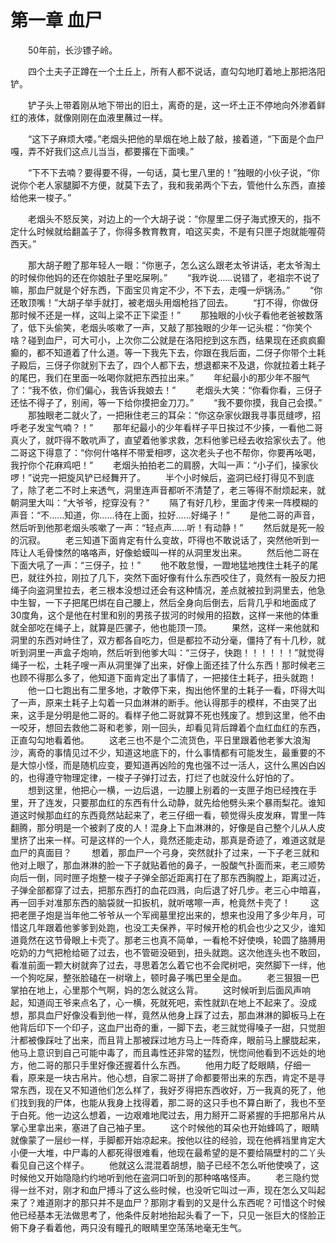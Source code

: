 # 第一章 血尸


　　50年前，长沙镖子岭。

　　四个土夫子正蹲在一个土丘上，所有人都不说话，直勾勾地盯着地上那把洛阳铲。

　　铲子头上带着刚从地下带出的旧土，离奇的是，这一坏土正不停地向外渗着鲜红的液体，就像刚刚在血液里蘸过一样。

　　“这下子麻烦大喽。”老烟头把他的旱烟在地上敲了敲，接着道，“下面是个血尸嘎，弄不好我们这点儿当当，都要撂在下面噢。”

　　“下不下去喃？要得要不得，一句话，莫七里八里的！”独眼的小伙子说，“你说你个老人家腿脚不方便，就莫下去了，我和我弟两个下去，管他什么东西，直接给他来一梭子。”

　　老烟头不怒反笑，对边上的一个大胡子说：“你屋里二伢子海式撩天的，指不定什么时候就给翻盖子了，你得多教育教育，咱这买卖，不是有只匣子炮就能喔荷西天。”

　　那大胡子瞪了那年轻人一眼：“你崽子，怎么这么跟老太爷讲话，老太爷淘土的时候你他妈的还在你娘肚子里吃屎咧。”
　　“我咋说……说错了，老祖宗不说了嘛，那血尸就是个好东西，下面宝贝肯定不少，不下去，走嘎一炉锅汤。”
　　“你还敢顶嘴！”大胡子举手就打，被老烟头用烟枪挡了回去。
　　“打不得，你做伢那时候不还是一样，这叫上梁不正下梁歪！”
　　那独眼的小伙子看他老爸被数落了，低下头偷笑，老烟头咳嗽了一声，又敲了那独眼的少年一记头棍：“你笑个啥？碰到血尸，可大可小，上次你二公就是在洛阳挖到这东西，结果现在还疯疯癫癫的，都不知道着了什么道。等一下我先下去，你跟在我后面，二伢子你带个土耗子殿后，三伢子你就别下去了，四个人都下去，想退都来不及退，你就拉着土耗子的尾巴，我们在里面一吆喝你就把东西拉出来。”
　　年纪最小的那少年不服气了：“我不依，你们偏心，我告诉我娘去！”
　　老烟头大笑：“你看你看，三伢子还怯不得子了，别闹，等一下给你摸把金刀刀。”
　　“我不要你摸，我自己会摸。”
　　那独眼老二就火了，一把揪住老三的耳朵：“你这杂家伙跟我寻事觅缝啰，招呼老子发宝气喃？！” 
　　那年纪最小的少年看样子平日挨过不少揍，一看他二哥真火了，就吓得不敢吭声了，直望着他爹求救，怎料他爹已经去收拾家伙去了。他二哥这下得意了：“你何什咯样不带爱相啰，这次老头子也不帮你，你要再吆喝，我拧你个花麻鸡吧！” 
　　老烟头拍拍老二的肩膀，大叫一声：“小子们，操家伙啰！”说完一把旋风铲已经舞开了。 
　　半个小时候后，盗洞已经打得见不到底了，除了老二不时上来透气，洞里连声音都听不清楚了，老三等得不耐烦起来，就朝洞里大叫：“大爷爷，挖穿没有？”
　　隔了有好几秒，里面才传来一阵模糊的声音：“不……知道，你……待在上面，拉好……好绳子！”
　　是他二哥的声音，然后听到他那老烟头咳嗽了一声：“轻点声……听！有动静！”
　　然后就是死一般的沉寂。
　　老三知道下面肯定有什么变故，吓得也不敢说话了，突然他听到一阵让人毛骨悚然的咯咯声，好像蛤蟆叫一样的从洞里发出来。
　　然后他二哥在下面大吼了一声：“三伢子，拉！”
　　他不敢怠慢，一蹬地猛地拽住土耗子的尾巴，就往外拉，刚拉了几下，突然下面好像有什么东西咬住了，竟然有一股反力把绳子向盗洞里拉去，老三根本没想过还会有这种情况，差点就被拉到洞里去，他急中生智，一下子把尾巴绑在自己腰上，然后全身向后倒去，后背几乎和地面成了30度角，这个是他在村里和别的男孩子拔河的时候用的招数，这样一来他的体重就全部吃在绳子上，就算是匹骡子，他也能顶一顶。
　　果然，这样一来他就和洞里的东西对峙住了，双方都各自吃力，但是都拉不动分毫，僵持了有十几秒，就听到洞里一声盒子炮响，然后听到他爹大叫：“三伢子，快跑！！！！！！”就觉得绳子一松，土耗子嗖一声从洞里弹了出来，好像上面还挂了什么东西！那时候老三也顾不得那么多了，他知道下面肯定出了事情了，一把接住土耗子，扭头就跑！
　　他一口七跑出有二里多地，才敢停下来，掏出他怀里的土耗子一看，吓得大叫了一声，原来土耗子上勾着一只血淋淋的断手。他认得那手的模样，不由哭了出来，这手是分明是他二哥的。看样子他二哥就算不死也残废了。想到这里，他不由一咬牙，想回去救他二哥和老爹，刚一回头，却看见背后蹲着个血红血红的东西，正直勾勾地看着他。
　　这老三也不是个二流货色，平日里跟着他老爹大浪淘沙，离奇的事情见过不少，知道这地底下的，什么事情都有可能发生，最重要的不是大惊小怪，而是随机应变，要知道再凶险的鬼也强不过一活人，这什么黑凶白凶的，也得遵守物理定律，一梭子子弹打过去，打烂了也就没什么好怕的了。
　　想到这里，他把心一横，一边后退，一边腰上别着的一支匣子炮已经拽在手里，开了连发，只要那血红的东西有什么动静，就先给他劈头来个暴雨梨花。谁知道这时候那血红的东西竟然站起来了，老三仔细一看，顿觉得头皮发麻，胃里一阵翻腾，那分明是一个被剥了皮的人！混身上下血淋淋的，好像是自己整个儿从人皮里挤了出来一样。可是这样的一个人，竟然还能走动，那真是奇迹了，难道这就是血尸的真面目？
　　想着，那血尸一个弓身，突然就扑了过来，一下子老三就和他对上眼了，那血淋淋的脸一下子就贴着他的鼻子，一股酸气扑面而来，老三顺势向后一倒，同时匣子炮整一梭子子弹全部近距离打在了那东西胸膛上，距离过近，子弹全部都穿了过去，把那东西打的血花四溅，向后退了好几步。老三心中暗喜，再一回手对准那东西的脑袋就一扣扳机，就听喀嚓一声，枪竟然卡壳了！
　　这把老匣子炮是当年他二爷爷从一个军阀墓里挖出来的，想来也没用了多少年月，可惜这几年跟着他爹爹到处跑，也没工夫保养，平时候开枪的机会也少之又少，谁知道竟然在这节骨眼上卡壳了。那老三也真不简单，一看枪不好使唤，轮圆了胳膊用吃奶的力气把枪给砸了过去，也不管砸没砸到，扭头就跑。这次他连头也不敢回，看准前面一颗大树就奔了过去，寻思着怎么着它也不会爬树吧，突然脚下一绊，他一个狗吃屎，整张脸磕在一树墩上，顿时鼻子嘴巴里全是血。
　　老三狠狠一巴掌拍在地上，心里那个气啊，妈的怎么就这么背。
　　这时候听到后面风声响起，知道阎王爷来点名了，心一横，死就死吧，索性就趴在地上不起来了。没成想，那具血尸好像没看到他一样，竟然从他身上踩了过去，那血淋淋的脚板马上在他背后印下一个印子，这血尸出奇的重，一脚下去，老三就觉得嗓子一甜，只觉胆汁都被像踩吐了出来，而且背上那被踩过地方马上一阵奇痒，眼前马上朦胧起来，他马上意识到自己可能中毒了，而且毒性还非常的猛烈，恍惚间他看到不远处的地方，他二哥的那只手里好像还握着什么东西。
　　他用力眨了眨眼睛，仔细一看，原来是一块古帛片。他心想，自家二哥拼了命都要带出来的东西，肯定不是寻常东西，现在又不知道他们怎么样了，我好歹得把东西收好，万一我真的死了，他们找到我的尸体，也能从我身上找得着，那二哥的这只手也不算白断了，我也不至于白死。他一边这么想着，一边艰难地爬过去，用力掰开二哥紧握的手把那帛片从掌心里拿出来，塞进了自己袖子里。
　　这个时候他的耳朵也开始蜂鸣了，眼睛就像蒙了一层纱一样，手脚都开始凉起来。按他以往的经验，现在他裤裆里肯定大小便一大堆，中尸毒的人都死得很难看，他现在最希望的是不要给隔壁村的二丫头看见自己这个样子。
　　他就这么混混着胡想，脑子已经不怎么听他使唤了，这时候他又开始隐隐约约地听到他在盗洞口听到的那种咯咯怪声。
　　老三隐约觉得一丝不对，刚才和血尸搏斗了这么些时候，也没听它叫过一声，现在怎么又叫起来了？难道刚才的那只并不是血尸？那刚才看到的又是什么东西呢？可惜这个时候他已经基本无法做思考了，他条件反射地抬起头看了一下，只见一张巨大的怪脸正俯下身子看着他，两只没有瞳孔的眼睛里空荡荡地毫无生气。


